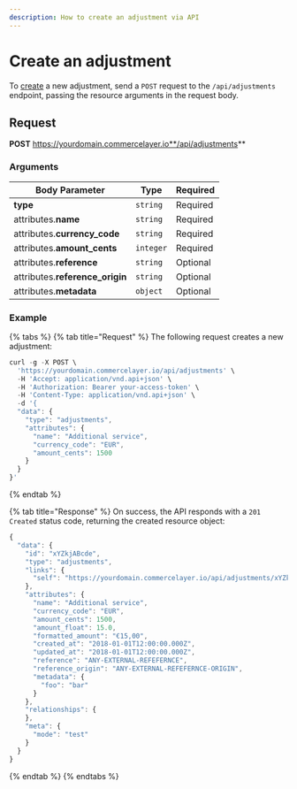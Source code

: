 ```yaml
---
description: How to create an adjustment via API
---
```


# Create an adjustment

To [create](https://docs.commercelayer.io/developers/creating-resources) a new adjustment, send a `POST` request to the `/api/adjustments` endpoint, passing the resource arguments in the request body.

## Request

**POST** https://yourdomain.commercelayer.io**/api/adjustments**

### Arguments

| Body Parameter                   | Type      | Required |
| -------------------------------- | --------- | -------- |
| **type**                         | `string`  | Required |
| attributes.**name**              | `string`  | Required |
| attributes.**currency\_code**    | `string`  | Required |
| attributes.**amount\_cents**     | `integer` | Required |
| attributes.**reference**         | `string`  | Optional |
| attributes.**reference\_origin** | `string`  | Optional |
| attributes.**metadata**          | `object`  | Optional |

### Example

{% tabs %}
{% tab title="Request" %}
The following request creates a new adjustment:

```javascript
curl -g -X POST \
  'https://yourdomain.commercelayer.io/api/adjustments' \
  -H 'Accept: application/vnd.api+json' \
  -H 'Authorization: Bearer your-access-token' \
  -H 'Content-Type: application/vnd.api+json' \
  -d '{
  "data": {
    "type": "adjustments",
    "attributes": {
      "name": "Additional service",
      "currency_code": "EUR",
      "amount_cents": 1500
    }
  }
}'
```
{% endtab %}

{% tab title="Response" %}
On success, the API responds with a `201 Created` status code, returning the created resource object:

```javascript
{
  "data": {
    "id": "xYZkjABcde",
    "type": "adjustments",
    "links": {
      "self": "https://yourdomain.commercelayer.io/api/adjustments/xYZkjABcde"
    },
    "attributes": {
      "name": "Additional service",
      "currency_code": "EUR",
      "amount_cents": 1500,
      "amount_float": 15.0,
      "formatted_amount": "€15,00",
      "created_at": "2018-01-01T12:00:00.000Z",
      "updated_at": "2018-01-01T12:00:00.000Z",
      "reference": "ANY-EXTERNAL-REFEFERNCE",
      "reference_origin": "ANY-EXTERNAL-REFEFERNCE-ORIGIN",
      "metadata": {
        "foo": "bar"
      }
    },
    "relationships": {
    },
    "meta": {
      "mode": "test"
    }
  }
}
```
{% endtab %}
{% endtabs %}
